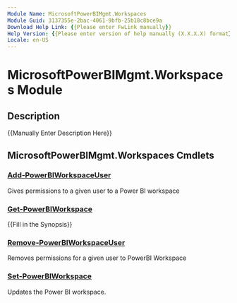 ```yaml
---
Module Name: MicrosoftPowerBIMgmt.Workspaces
Module Guid: 3137355e-2bac-4061-9bfb-25b18c8bce9a
Download Help Link: {{Please enter FwLink manually}}
Help Version: {{Please enter version of help manually (X.X.X.X) format}}
Locale: en-US
---
```


# MicrosoftPowerBIMgmt.Workspaces Module
## Description
{{Manually Enter Description Here}}

## MicrosoftPowerBIMgmt.Workspaces Cmdlets
### [Add-PowerBIWorkspaceUser](Add-PowerBIWorkspaceUser.md)
Gives permissions to a given user to a Power BI workspace 

### [Get-PowerBIWorkspace](Get-PowerBIWorkspace.md)
{{Fill in the Synopsis}}

### [Remove-PowerBIWorkspaceUser](Remove-PowerBIWorkspaceUser.md)
Removes permissions for a given user to PowerBI Workspace

### [Set-PowerBIWorkspace](Set-PowerBIWorkspace.md)
Updates the Power BI workspace.

